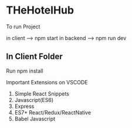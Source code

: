 # THeHotelHub

To run Project

in client --> npm start
in backend --> npm run dev


In Client Folder 
-----------------
Run npm install

Important Extensions on VSCODE

1. Simple React Snippets
2. Javascript(ES6)
3. Express
4. ES7+ React/Redux/ReactNative
5. Babel Javascript
